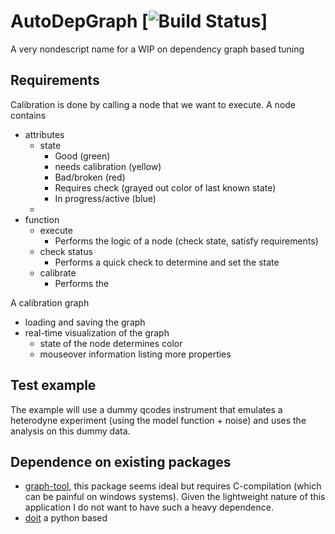 # AutoDepGraph [![Build Status](https://travis-ci.org/AdriaanRol/AutoDepGraph.svg?branch=master)]
A very nondescript name for a WIP on dependency graph based tuning 

## Requirements
Calibration is done by calling a node that we want to execute. 
A node contains 
- attributes
    - state     
        + Good (green)
        + needs calibration (yellow)
        + Bad/broken (red)
        + Requires check (grayed out color of last known state) 
        + In progress/active (blue)
    - 
- function
    - execute
        + Performs the logic of a node (check state, satisfy requirements)
    - check status
        + Performs a quick check to determine and set the state
    - calibrate 
        + Performs the 

A calibration graph 
- loading and saving the graph 
- real-time visualization of the graph 
    + state of the node determines color 
    + mouseover information listing more properties

## Test example 
The example will use a dummy qcodes instrument that emulates a heterodyne experiment (using the model function + noise) and uses the analysis on this dummy data. 

## Dependence on existing packages
- [graph-tool](https://graph-tool.skewed.de/), this package seems ideal but requires C-compilation (which can be painful on windows systems). Given the lightweight nature of this application I do not want to have such a heavy dependence. 
- [doit](http://pydoit.org/) a python based 
